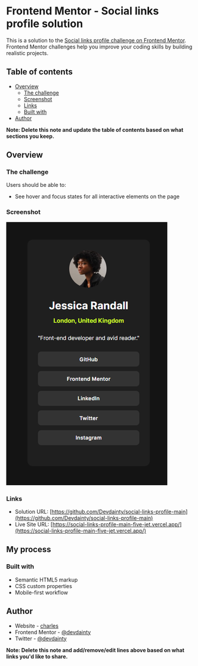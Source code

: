 # Frontend Mentor - Social links profile solution

This is a solution to the [Social links profile challenge on Frontend Mentor](https://www.frontendmentor.io/challenges/social-links-profile-UG32l9m6dQ). Frontend Mentor challenges help you improve your coding skills by building realistic projects.

## Table of contents

- [Overview](#overview)
  - [The challenge](#the-challenge)
  - [Screenshot](#screenshot)
  - [Links](#links)
  - [Built with](#built-with)
- [Author](#author)

**Note: Delete this note and update the table of contents based on what sections you keep.**

## Overview

### The challenge

Users should be able to:

- See hover and focus states for all interactive elements on the page

### Screenshot

![](./social.png)

### Links

- Solution URL: [https://github.com/Devdainty/social-links-profile-main](https://github.com/Devdainty/social-links-profile-main)
- Live Site URL: [https://social-links-profile-main-five-jet.vercel.app/](https://social-links-profile-main-five-jet.vercel.app/)

## My process

### Built with

- Semantic HTML5 markup
- CSS custom properties
- Mobile-first workflow

## Author

- Website - [charles](https://social-links-profile-main-five-jet.vercel.app/)
- Frontend Mentor - [@devdainty](https://www.frontendmentor.io/profile/devdainty)
- Twitter - [@devdainty](https://www.twitter.com/devdainty)

**Note: Delete this note and add/remove/edit lines above based on what links you'd like to share.**
